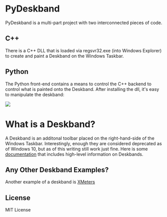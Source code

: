 # PyDeskband

PyDeskband is a multi-part project with two interconnected pieces of code.

## C++

There is a C++ DLL that is loaded via regsvr32.exe (into Windows Explorer) to create and paint a Deskband on the Windows Taskbar.

## Python

The Python front-end contains a means to control the C++ backend to control what is painted onto the Deskband. After installing the dll, it's easy to manipulate the deskband:

<img src="https://i.imgur.com/TJkWOhb.png">

# What is a Deskband?

A Deskband is an additonal toolbar placed on the right-hand-side of the Windows Taskbar. Interestingly, enough they are considered deprecated as of Windows 10, but as of this writing still work just fine. Here is some [documentation](https://docs.microsoft.com/en-us/previous-versions/windows/desktop/legacy/cc144099(v=vs.85)) that includes high-level information on Deskbands.

## Any Other Deskband Examples?

Another example of a deskband is [XMeters](https://entropy6.com/xmeters/)

## License
MIT License